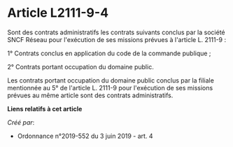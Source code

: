 # Article L2111-9-4

Sont des contrats administratifs les contrats suivants conclus par la société SNCF Réseau pour l'exécution de ses missions
prévues à l'article L. 2111-9 :

1° Contrats conclus en application du code de la commande publique ;

2° Contrats portant occupation du domaine public.

Les contrats portant occupation du domaine public conclus par la filiale mentionnée au 5° de l'article L. 2111-9 pour
l'exécution de ses missions prévues au même article sont des contrats administratifs.

**Liens relatifs à cet article**

_Créé par_:

  - Ordonnance n°2019-552 du 3 juin 2019 - art. 4
